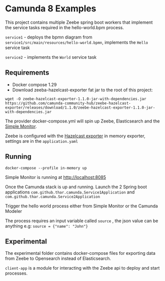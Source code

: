 # Camunda 8 Examples

This project contains multiple Zeebe spring boot workers that implement the service tasks required in the hello-world.bpm process.

`service1` -  deploys the bpmn diagram from `service1/src/main/resources/hello-world.bpmn`, implements the `Hello` service task

`service2` -  implements the `World` service task

## Requirements

- Docker compose 1.29
- Download zeeba-hazelcast-exporter fat jar to the root of this project:

`wget -O zeebe-hazelcast-exporter-1.1.0-jar-with-dependencies.jar https://github.com/camunda-community-hub/zeebe-hazelcast-exporter/releases/download/1.1.0/zeebe-hazelcast-exporter-1.1.0-jar-with-dependencies.jar`

The provider docker-compose.yml will spin up Zeebe, Elasticsearch and the [Simple Monitor](https://github.com/camunda-community-hub/zeebe-simple-monitor). 

Zeebe is configured with the [Hazelcast exporter](https://github.com/camunda-community-hub/zeebe-hazelcast-exporter) in memory exporter, settings are in the `application.yaml`

## Running 

`docker-compose --profile in-memory up`

Simple Monitor is running at [http://localhost:8085](http://localhost:8085)

Once the Camunda stack is up and running. Launch the 2 Spring boot applications `com.github.thar.camunda.Service1Application` and `com.github.thar.camunda.Service2Application` 

Trigger the hello world process either from Simple Monitor or the Camunda Modeler 

The process requires an input variable called `source` , the json value can be anything e.g: `source = {"name": "John"}`

## Experimental

The experimental folder contains docker-compose files for exporting data from Zeebe to Opensearch instead of Elasticsearch.  

`client-app` is a module for interacting with the Zeebe api to deploy and start processes.